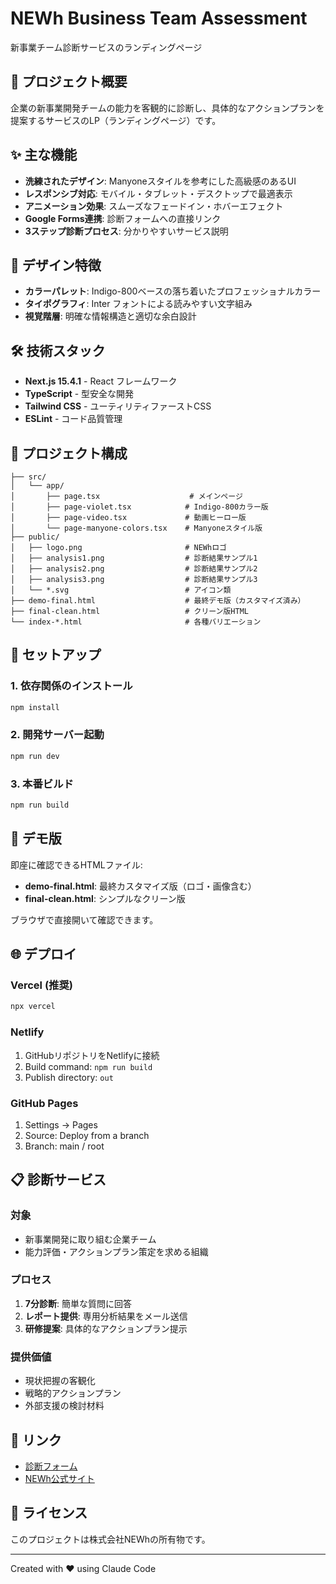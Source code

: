 # NEWh Business Team Assessment

新事業チーム診断サービスのランディングページ

## 🎯 プロジェクト概要

企業の新事業開発チームの能力を客観的に診断し、具体的なアクションプランを提案するサービスのLP（ランディングページ）です。

## ✨ 主な機能

- **洗練されたデザイン**: Manyoneスタイルを参考にした高級感のあるUI
- **レスポンシブ対応**: モバイル・タブレット・デスクトップで最適表示
- **アニメーション効果**: スムーズなフェードイン・ホバーエフェクト
- **Google Forms連携**: 診断フォームへの直接リンク
- **3ステップ診断プロセス**: 分かりやすいサービス説明

## 🎨 デザイン特徴

- **カラーパレット**: Indigo-800ベースの落ち着いたプロフェッショナルカラー
- **タイポグラフィ**: Inter フォントによる読みやすい文字組み
- **視覚階層**: 明確な情報構造と適切な余白設計

## 🛠 技術スタック

- **Next.js 15.4.1** - React フレームワーク
- **TypeScript** - 型安全な開発
- **Tailwind CSS** - ユーティリティファーストCSS
- **ESLint** - コード品質管理

## 📁 プロジェクト構成

```
├── src/
│   └── app/
│       ├── page.tsx                    # メインページ
│       ├── page-violet.tsx            # Indigo-800カラー版
│       ├── page-video.tsx             # 動画ヒーロー版
│       └── page-manyone-colors.tsx    # Manyoneスタイル版
├── public/
│   ├── logo.png                       # NEWhロゴ
│   ├── analysis1.png                  # 診断結果サンプル1
│   ├── analysis2.png                  # 診断結果サンプル2
│   ├── analysis3.png                  # 診断結果サンプル3
│   └── *.svg                          # アイコン類
├── demo-final.html                    # 最終デモ版（カスタマイズ済み）
├── final-clean.html                   # クリーン版HTML
└── index-*.html                       # 各種バリエーション
```

## 🚀 セットアップ

### 1. 依存関係のインストール

```bash
npm install
```

### 2. 開発サーバー起動

```bash
npm run dev
```

### 3. 本番ビルド

```bash
npm run build
```

## 📱 デモ版

即座に確認できるHTMLファイル:

- **demo-final.html**: 最終カスタマイズ版（ロゴ・画像含む）
- **final-clean.html**: シンプルなクリーン版

ブラウザで直接開いて確認できます。

## 🌐 デプロイ

### Vercel (推奨)

```bash
npx vercel
```

### Netlify

1. GitHubリポジトリをNetlifyに接続
2. Build command: `npm run build`
3. Publish directory: `out`

### GitHub Pages

1. Settings → Pages
2. Source: Deploy from a branch
3. Branch: main / root

## 📋 診断サービス

### 対象
- 新事業開発に取り組む企業チーム
- 能力評価・アクションプラン策定を求める組織

### プロセス
1. **7分診断**: 簡単な質問に回答
2. **レポート提供**: 専用分析結果をメール送信
3. **研修提案**: 具体的なアクションプラン提示

### 提供価値
- 現状把握の客観化
- 戦略的アクションプラン
- 外部支援の検討材料

## 🔗 リンク

- [診断フォーム](https://docs.google.com/forms/d/e/1FAIpQLSdvJJ4jUS0E7-XDgcGHOIK-kD4Vzy9IDYhldFLtMMpclhcUSw/viewform)
- [NEWh公式サイト](https://newh.co.jp)

## 📄 ライセンス

このプロジェクトは株式会社NEWhの所有物です。

---

Created with ❤️ using Claude Code